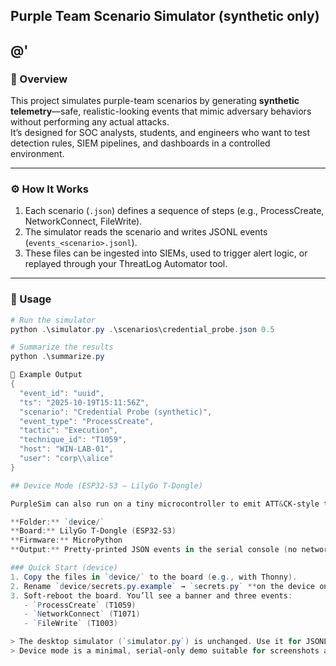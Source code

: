 ﻿## Purple Team Scenario Simulator (synthetic only)
@'
---

### 🧠 Overview
This project simulates purple-team scenarios by generating **synthetic telemetry**—safe, realistic-looking events that mimic adversary behaviors without performing any actual attacks.  
It’s designed for SOC analysts, students, and engineers who want to test detection rules, SIEM pipelines, and dashboards in a controlled environment.

---

### ⚙️ How It Works
1. Each scenario (`.json`) defines a sequence of steps (e.g., ProcessCreate, NetworkConnect, FileWrite).  
2. The simulator reads the scenario and writes JSONL events (`events_<scenario>.jsonl`).  
3. These files can be ingested into SIEMs, used to trigger alert logic, or replayed through your ThreatLog Automator tool.

---

### 🚀 Usage
```powershell
# Run the simulator
python .\simulator.py .\scenarios\credential_probe.json 0.5

# Summarize the results
python .\summarize.py

📁 Example Output
{
  "event_id": "uuid",
  "ts": "2025-10-19T15:11:56Z",
  "scenario": "Credential Probe (synthetic)",
  "event_type": "ProcessCreate",
  "tactic": "Execution",
  "technique_id": "T1059",
  "host": "WIN-LAB-01",
  "user": "corp\\alice"
}

## Device Mode (ESP32-S3 — LilyGo T-Dongle)

PurpleSim can also run on a tiny microcontroller to emit ATT&CK-style telemetry over **serial**.

**Folder:** `device/`  
**Board:** LilyGo T-Dongle (ESP32-S3)  
**Firmware:** MicroPython  
**Output:** Pretty-printed JSON events in the serial console (no network required)

### Quick Start (device)
1. Copy the files in `device/` to the board (e.g., with Thonny).
2. Rename `device/secrets.py.example` → `secrets.py` **on the device only** (do not commit `secrets.py`).
3. Soft-reboot the board. You’ll see a banner and three events:
   - `ProcessCreate` (T1059)
   - `NetworkConnect` (T1071)
   - `FileWrite` (T1003)

> The desktop simulator (`simulator.py`) is unchanged. Use it for JSONL outputs.  
> Device mode is a minimal, serial-only demo suitable for screenshots and demos.


